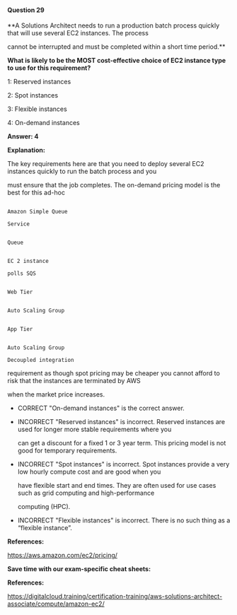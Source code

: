 #### Question  29


**A Solutions Architect needs to run a production batch process quickly that will use several EC2 instances. The process

cannot be interrupted and must be completed within a short time period.**


**What is likely to be the MOST cost-effective choice of EC2 instance type to use for this requirement?**


1: Reserved instances


2: Spot instances


3: Flexible instances


4: On-demand instances


**Answer: 4**


**Explanation:**


The key requirements here are that you need to deploy several EC2 instances quickly to run the batch process and you

must ensure that the job completes. The on-demand pricing model is the best for this ad-hoc


```

Amazon Simple Queue

Service

```


```

Queue

```


```

EC 2 instance

polls SQS

```


```

Web Tier

```


```

Auto Scaling Group

```


```

App Tier

```


```

Auto Scaling Group

Decoupled integration

```


requirement as though spot pricing may be cheaper you cannot afford to risk that the instances are terminated by AWS

when the market price increases.


- CORRECT "On-demand instances" is the correct answer.


- INCORRECT "Reserved instances" is incorrect. Reserved instances are used for longer more stable requirements where you

  can get a discount for a fixed 1 or 3 year term. This pricing model is not good for temporary requirements.


- INCORRECT "Spot instances" is incorrect. Spot instances provide a very low hourly compute cost and are good when you

  have flexible start and end times. They are often used for use cases such as grid computing and high-performance

  computing (HPC).


- INCORRECT "Flexible instances" is incorrect. There is no such thing as a “flexible instance”.


**References:**


https://aws.amazon.com/ec2/pricing/


**Save time with our exam-specific cheat sheets:**


**References:**


https://digitalcloud.training/certification-training/aws-solutions-architect-associate/compute/amazon-ec2/

